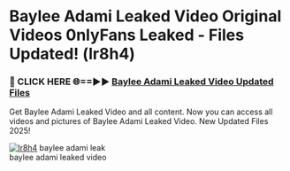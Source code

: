 # Baylee Adami Leaked Video Original Videos 0nlyFans Leaked - Files Updated! (lr8h4)

<h3>🔴 CLICK HERE 🌐==►► <a href="https://tinyurl.com/2wckxsce" rel="nofollow">Baylee Adami Leaked Video Updated Files</a></h3>

Get Baylee Adami Leaked Video and all content. Now you can access all videos and pictures of Baylee Adami Leaked Video. New Updated Files 2025!

[![lr8h4](https://i.imgur.com/AFduVYN.gif)](https://tinyurl.com/2wckxsce)
baylee adami leak<br>
baylee adami leaked video